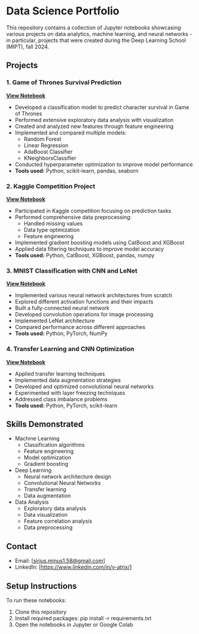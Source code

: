 # Data Science Portfolio
This repository contains a collection of Jupyter notebooks showcasing various projects on data analytics, machine learning, and neural networks - in particular, projects that were created during the Deep Learning School (MIPT), fall 2024.

## Projects

### 1. Game of Thrones Survival Prediction
**[View Notebook](./hw1_Machine_learning_classification.ipynb)**
- Developed a classification model to predict character survival in Game of Thrones
- Performed extensive exploratory data analysis with visualization
- Created and analyzed new features through feature engineering
- Implemented and compared multiple models:
  - Random Forest
  - Linear Regression
  - AdaBoost Classifier
  - KNeighborsClassifier
- Conducted hyperparameter optimization to improve model performance
- **Tools used:** Python, scikit-learn, pandas, seaborn

### 2. Kaggle Competition Project
**[View Notebook](./hw2_Machine_learning_Kaggle.ipynb)**
- Participated in Kaggle competition focusing on prediction tasks
- Performed comprehensive data preprocessing:
  - Handled missing values
  - Data type optimization
  - Feature engineering
- Implemented gradient boosting models using CatBoost and XGBoost
- Applied data filtering techniques to improve model accuracy
- **Tools used:** Python, CatBoost, XGBoost, pandas, numpy

### 3. MNIST Classification with CNN and LeNet
**[View Notebook](./hw3_Neural_networks_MNIST_CNN_LeNet.ipynb)**
- Implemented various neural network architectures from scratch
- Explored different activation functions and their impacts
- Built a fully-connected neural network
- Developed convolution operations for image processing
- Implemented LeNet architecture
- Compared performance across different approaches
- **Tools used:** Python, PyTorch, NumPy

### 4. Transfer Learning and CNN Optimization
**[View Notebook](./hw4_Neural_networks_Kaggle.ipynb)**
- Applied transfer learning techniques
- Implemented data augmentation strategies
- Developed and optimized convolutional neural networks
- Experimented with layer freezing techniques
- Addressed class imbalance problems
- **Tools used:** Python, PyTorch, scikit-learn

## Skills Demonstrated
- Machine Learning
  - Classification algorithms
  - Feature engineering
  - Model optimization
  - Gradient boosting
- Deep Learning
  - Neural network architecture design
  - Convolutional Neural Networks
  - Transfer learning
  - Data augmentation
- Data Analysis
  - Exploratory data analysis
  - Data visualization
  - Feature correlation analysis
  - Data preprocessing

## Contact
- Email: [sirius.minus1.58@gmail.com]
- LinkedIn: [https://www.linkedin.com/in/v-atrix/]

## Setup Instructions
To run these notebooks:
1. Clone this repository
2. Install required packages: pip install -r requirements.txt
3. Open the notebooks in Jupyter or Google Colab
